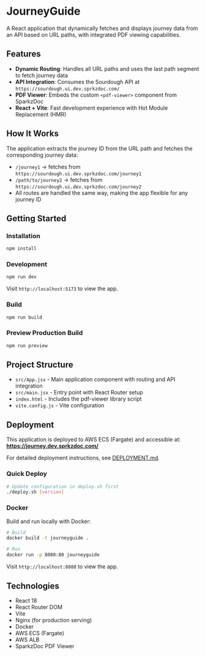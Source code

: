 # JourneyGuide

A React application that dynamically fetches and displays journey data from an API based on URL paths, with integrated PDF viewing capabilities.

## Features

- **Dynamic Routing**: Handles all URL paths and uses the last path segment to fetch journey data
- **API Integration**: Consumes the Sourdough API at `https://sourdough.ui.dev.sprkzdoc.com/`
- **PDF Viewer**: Embeds the custom `<pdf-viewer>` component from SparkzDoc
- **React + Vite**: Fast development experience with Hot Module Replacement (HMR)

## How It Works

The application extracts the journey ID from the URL path and fetches the corresponding journey data:

- `/journey1` → fetches from `https://sourdough.ui.dev.sprkzdoc.com/journey1`
- `/path/to/journey2` → fetches from `https://sourdough.ui.dev.sprkzdoc.com/journey2`
- All routes are handled the same way, making the app flexible for any journey ID

## Getting Started

### Installation

```bash
npm install
```

### Development

```bash
npm run dev
```

Visit `http://localhost:5173` to view the app.

### Build

```bash
npm run build
```

### Preview Production Build

```bash
npm run preview
```

## Project Structure

- `src/App.jsx` - Main application component with routing and API integration
- `src/main.jsx` - Entry point with React Router setup
- `index.html` - Includes the pdf-viewer library script
- `vite.config.js` - Vite configuration

## Deployment

This application is deployed to AWS ECS (Fargate) and accessible at:
**https://journey.dev.sprkzdoc.com/**

For detailed deployment instructions, see [DEPLOYMENT.md](./DEPLOYMENT.md).

### Quick Deploy

```bash
# Update configuration in deploy.sh first
./deploy.sh [version]
```

### Docker

Build and run locally with Docker:

```bash
# Build
docker build -t journeyguide .

# Run
docker run -p 8080:80 journeyguide
```

Visit `http://localhost:8080` to view the app.

## Technologies

- React 18
- React Router DOM
- Vite
- Nginx (for production serving)
- Docker
- AWS ECS (Fargate)
- AWS ALB
- SparkzDoc PDF Viewer
